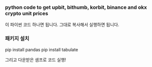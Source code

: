 ### python code to get upbit, bithumb, korbit, binance and okx crypto unit prices 
이 파이썬 코드 하나면 됩니다.
그대로 복사해서 실행하면 됩니다.

### 패키지 설치
pip install pandas
pip install tabulate

그리고 다운받은 샘프로 코드 실행!
